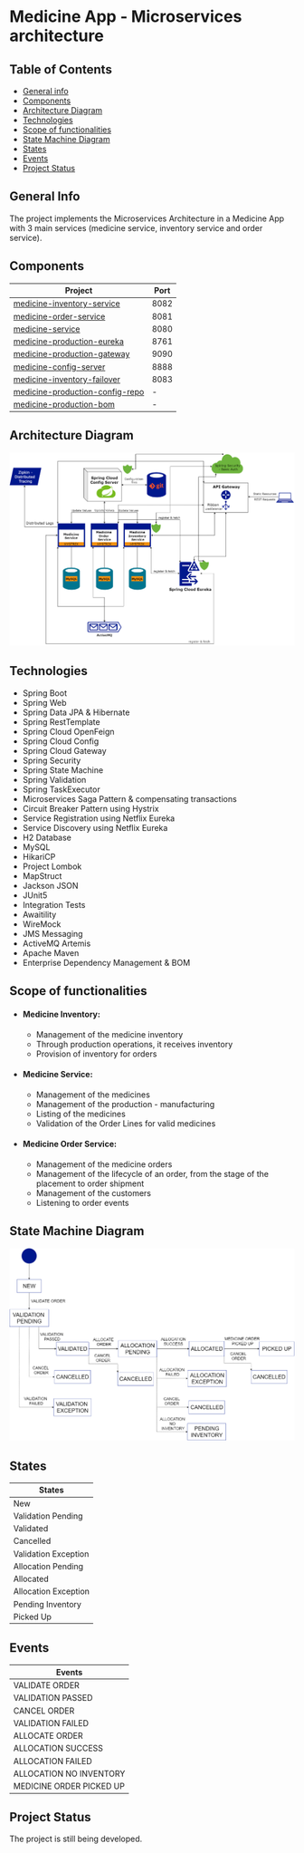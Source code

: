 # Medicine App - Microservices architecture
## Table of Contents
* [General info](#general-info)
* [Components](#components)
* [Architecture Diagram](#architecture-diagram)
* [Technologies](#technologies)
* [Scope of functionalities](#scope-of-functionalities)
* [State Machine Diagram](#state-machine-diagram)
* [States](#states)
* [Events](#events)
* [Project Status](#project-status)

## General Info
The project implements the Microservices Architecture in a Medicine App with 3 main services (medicine service, inventory service and order service). 
## Components
| Project | Port |
| ------ | ------ |
| [medicine-inventory-service](https://github.com/AndreasPr/medicine-inventory-service) | 8082 |
| [medicine-order-service](https://github.com/AndreasPr/medicine-order-service) | 8081 |
| [medicine-service](https://github.com/AndreasPr/medicine-service) | 8080 |
| [medicine-production-eureka](https://github.com/AndreasPr/medicine-production-eureka) | 8761 |
| [medicine-production-gateway](https://github.com/AndreasPr/medicine-production-gateway) | 9090 |
| [medicine-config-server](https://github.com/AndreasPr/medicine-config-server) | 8888 |
| [medicine-inventory-failover](https://github.com/AndreasPr/medicine-inventory-failover) | 8083 |
| [medicine-production-config-repo](https://github.com/AndreasPr/medicine-production-config-repo) | - |
| [medicine-production-bom](https://github.com/AndreasPr/medicine-production-bom) | - |

## Architecture Diagram
![photo1](https://github.com/AndreasPr/medicine-service/blob/master/medicine-microservices.png)

## Technologies
* Spring Boot
* Spring Web
* Spring Data JPA & Hibernate
* Spring RestTemplate
* Spring Cloud OpenFeign
* Spring Cloud Config
* Spring Cloud Gateway
* Spring Security
* Spring State Machine
* Spring Validation
* Spring TaskExecutor
* Microservices Saga Pattern & compensating transactions
* Circuit Breaker Pattern using Hystrix
* Service Registration using Netflix Eureka
* Service Discovery using Netflix Eureka
* H2 Database
* MySQL
* HikariCP
* Project Lombok
* MapStruct
* Jackson JSON
* JUnit5
* Integration Tests
* Awaitility
* WireMock
* JMS Messaging
* ActiveMQ Artemis
* Apache Maven
* Enterprise Dependency Management & BOM

## Scope of functionalities
* #### Medicine Inventory:
    * Management of the medicine inventory
    * Through production operations, it receives inventory
    * Provision of inventory for orders
  
* #### Medicine Service:
    * Management of the medicines 
    * Management of the production - manufacturing
    * Listing of the medicines
    * Validation of the Order Lines for valid medicines
* #### Medicine Order Service:
    * Management of the medicine orders
    * Management of the lifecycle of an order, from the stage of the placement to order shipment
    * Management of the customers
    * Listening to order events

## State Machine Diagram
![photo2](https://github.com/AndreasPr/medicine-service/blob/master/state%20machine%20inventory.png)

## States
| States |
| ------ |
| New | 
| Validation Pending |
| Validated |
| Cancelled |
| Validation Exception |
| Allocation Pending |
| Allocated |
| Allocation Exception |
| Pending Inventory |
| Picked Up |

## Events

| Events |
| ------ |
| VALIDATE ORDER | 
| VALIDATION PASSED |
| CANCEL ORDER |
| VALIDATION FAILED |
| ALLOCATE ORDER |
| ALLOCATION SUCCESS |
| ALLOCATION FAILED |
| ALLOCATION NO INVENTORY |
| MEDICINE ORDER PICKED UP |

## Project Status
The project is still being developed.
